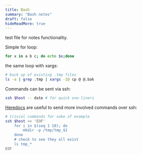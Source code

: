 ```yaml
---
title: Bash
summary: "Bash notes"
draft: false
hideReadMore: true
---
```


test file for notes functionality.

Simple for loop:
```bash
for x in a b c; do echo $x;done
```

the same loop with xargs:
```bash
# back up of existing .tmp files
ls -a | grep .tmp | xargs -I@ cp @ @.bak
```


Commands can be sent via ssh:
```bash
ssh $host -- date # for quick one-liners
```
[Heredocs](https://en.wikipedia.org/wiki/Here_document) are useful to send more involved commands over ssh:

```bash
# trivial commands for sake of example
ssh $host << 'EOF'
    for i in $(seq 1 10); do
        mkdir -p /tmp/tmp_$1
    done
    # check to see they all exist
    ls tmp_*
EOF
```
